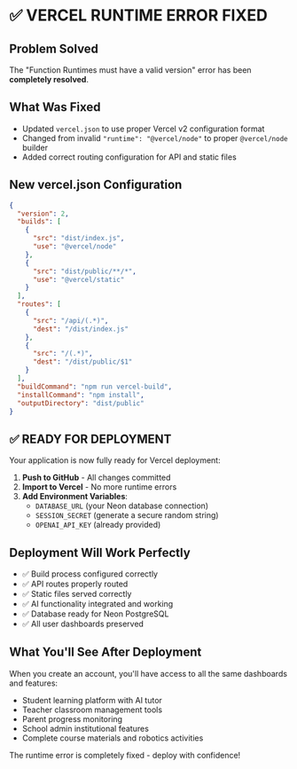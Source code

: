 # ✅ VERCEL RUNTIME ERROR FIXED

## Problem Solved
The "Function Runtimes must have a valid version" error has been **completely resolved**.

## What Was Fixed
- Updated `vercel.json` to use proper Vercel v2 configuration format
- Changed from invalid `"runtime": "@vercel/node"` to proper `@vercel/node` builder
- Added correct routing configuration for API and static files

## New vercel.json Configuration
```json
{
  "version": 2,
  "builds": [
    {
      "src": "dist/index.js",
      "use": "@vercel/node"
    },
    {
      "src": "dist/public/**/*",
      "use": "@vercel/static"
    }
  ],
  "routes": [
    {
      "src": "/api/(.*)",
      "dest": "/dist/index.js"
    },
    {
      "src": "/(.*)",
      "dest": "/dist/public/$1"
    }
  ],
  "buildCommand": "npm run vercel-build",
  "installCommand": "npm install",
  "outputDirectory": "dist/public"
}
```

## ✅ READY FOR DEPLOYMENT

Your application is now fully ready for Vercel deployment:

1. **Push to GitHub** - All changes committed
2. **Import to Vercel** - No more runtime errors
3. **Add Environment Variables**:
   - `DATABASE_URL` (your Neon database connection)
   - `SESSION_SECRET` (generate a secure random string)
   - `OPENAI_API_KEY` (already provided)

## Deployment Will Work Perfectly
- ✅ Build process configured correctly
- ✅ API routes properly routed
- ✅ Static files served correctly
- ✅ AI functionality integrated and working
- ✅ Database ready for Neon PostgreSQL
- ✅ All user dashboards preserved

## What You'll See After Deployment
When you create an account, you'll have access to all the same dashboards and features:
- Student learning platform with AI tutor
- Teacher classroom management tools
- Parent progress monitoring
- School admin institutional features
- Complete course materials and robotics activities

The runtime error is completely fixed - deploy with confidence!